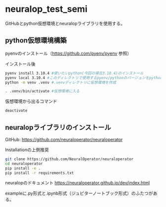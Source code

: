 # neuralop_test_semi

GitHubとpython仮想環境とneuralopライブラリを使用する。

## python仮想環境構築

pyenvのインストール（https://github.com/pyenv/pyenv 参照）

インストール後

```bash
pyenv install 3.10.4 #使いたいpython(今回の場合3.10.4)のインストール
pyenv local 3.10.4 #このディレクトリで使用するpyenv/pythonのバージョンをpython3.10.4に設定
python -m venv .venv #.venvディレクトリに仮想環境を作成

. .venv/bin/activate #仮想環境に入る
```

仮想環境から出るコマンド
```bash
deactivate
```

## neuralopライブラリのインストール
GitHub: https://github.com/neuraloperator/neuraloperator

Installationの上側推奨
```bash
git clone https://github.com/NeuralOperator/neuraloperator
cd neuraloperator
pip install -e .
pip install -r requirements.txt
```

neuralopのドキュメント https://neuraloperator.github.io/dev/index.html

exampleに.py形式と.ipynb形式（ジュピターノートブック形式）のふたつがある。

